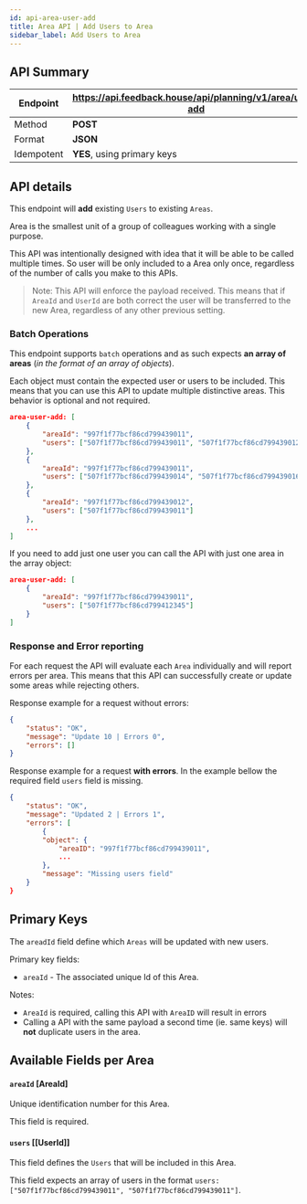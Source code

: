 ```yaml
---
id: api-area-user-add
title: Area API | Add Users to Area
sidebar_label: Add Users to Area
---
```


## API Summary

| Endpoint | **https://api.feedback.house/api/planning/v1/area/user-add** |
|----------|-------------------------------------------------------------|
| Method   | **POST** |
| Format   | **JSON** |
| Idempotent | **YES**, using primary keys |

## API details

This endpoint will **add** existing `Users` to existing `Areas`. 

Area is the smallest unit of a group of colleagues working with a single purpose. 

This API was intentionally designed with idea that it will be able to be called multiple times. So user will be only included to a Area only once, regardless of the number of calls you make to this APIs.

> Note: This API will enforce the payload received. This means that if `AreaId` and `UserId` are both correct the user will be transferred to the new Area, regardless of any other previous setting.

### Batch Operations

This endpoint supports `batch` operations and as such expects **an array of areas** (*in the format of an array of objects*). 

Each object must contain the expected user or users to be included. This means that you can use this API to update multiple distinctive areas. This behavior is optional and not required.

```json
area-user-add: [
    {
        "areaId": "997f1f77bcf86cd799439011",
        "users": ["507f1f77bcf86cd799439011", "507f1f77bcf86cd799439012"]
    },
    {  
        "areaId": "997f1f77bcf86cd799439011",
        "users": ["507f1f77bcf86cd799439014", "507f1f77bcf86cd799439016"] 
    },
    {
        "areaId": "997f1f77bcf86cd799439012", 
        "users": ["507f1f77bcf86cd799439011"] 
    },
    ...
]
```

If you need to add just one user you can call the API with just one area in the array object:

```json
area-user-add: [ 
    { 
        "areaId": "997f1f77bcf86cd799439011", 
        "users": ["507f1f77bcf86cd799412345"]
    }
]
```


### Response and Error reporting

For each request the API will evaluate each `Area` individually and will report errors per area. This means that this API can successfully create or update some areas while rejecting others.

Response example for a request without errors:
```json
{
    "status": "OK",
    "message": "Update 10 | Errors 0",
    "errors": []
}
```

Response example for a request **with errors**. In the example bellow the required field `users` field is missing.
```json
{
    "status": "OK",
    "message": "Updated 2 | Errors 1",
    "errors": [
        {
        "object": {
            "areaID": "997f1f77bcf86cd799439011",
            ...
        },
        "message": "Missing users field"
    }
}
```

## Primary Keys

The `areadId` field define which `Areas` will be updated with new users.


Primary key fields:
- `areaId` - The associated unique Id of this Area.

Notes:
- `AreaId` is required, calling this API with `AreaID` will result in errors
- Calling a API with the same payload a second time (ie. same keys) will **not** duplicate users in the area.

## Available Fields per Area


#### `areaId` [AreaId] 
Unique identification number for this Area. 

This field is required.

#### `users` [[UserId]]

This field defines the `Users` that will be included in this Area. 

This field expects an array of users in the format `users: ["507f1f77bcf86cd799439011", "507f1f77bcf86cd799439011"]`. 